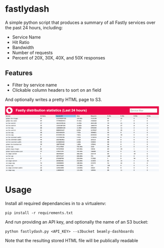 fastlydash
==========

A simple python script that produces a summary of all Fastly services over the past 24 hours, including:

- Service Name
- Hit Ratio
- Bandwidth
- Number of requests
- Percent of 20X, 30X, 40X, and 50X responses

Features
--------

- Filter by service name
- Clickable column headers to sort on an field

And optionally writes a pretty HTML page to S3.

![Screenshot](docs/screenshot.png)

Usage
=====

Install all required dependancies in to a virtualenv:

    pip install -r requirements.txt
    
And run providing an API key, and optionally the name of an S3 bucket:

    python fastlydash.py <API_KEY> --s3bucket beamly-dashboards

Note that the resulting stored HTML file will be publically readable
